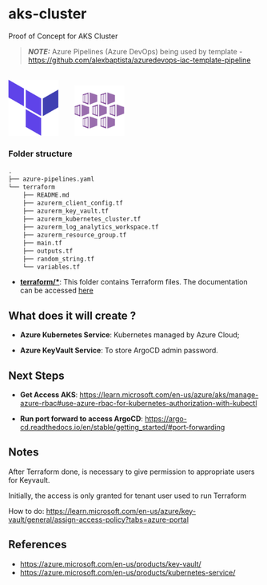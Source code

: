 # aks-cluster
Proof of Concept for AKS Cluster

> **_NOTE:_** Azure Pipelines (Azure DevOps) being used by template - https://github.com/alexbaptista/azuredevops-iac-template-pipeline

<br /><img src="README_content/terraform.png" width="100">&nbsp;&nbsp;&nbsp;&nbsp;&nbsp;&nbsp;&nbsp;&nbsp;<img src="README_content/aks.png" width="100"><br />

### **Folder structure**

```
.
├── azure-pipelines.yaml
└── terraform
    ├── README.md
    ├── azurerm_client_config.tf
    ├── azurerm_key_vault.tf
    ├── azurerm_kubernetes_cluster.tf
    ├── azurerm_log_analytics_workspace.tf
    ├── azurerm_resource_group.tf
    ├── main.tf
    ├── outputs.tf
    ├── random_string.tf
    └── variables.tf
```

* **[terraform/*](terraform)**: This folder contains Terraform files. The documentation can be accessed [here](terraform/README.md)

## **What does it will create ?**

* **Azure Kubernetes Service**: Kubernetes managed by Azure Cloud;
  
* **Azure KeyVault Service**: To store ArgoCD admin password.

## **Next Steps**

* **Get Access AKS**: https://learn.microsoft.com/en-us/azure/aks/manage-azure-rbac#use-azure-rbac-for-kubernetes-authorization-with-kubectl

* **Run port forward to access ArgoCD**: https://argo-cd.readthedocs.io/en/stable/getting_started/#port-forwarding

## **Notes**

After Terraform done, is necessary to give permission to appropriate users for Keyvault.

Initially, the access is only granted for tenant user used to run Terraform

How to do: https://learn.microsoft.com/en-us/azure/key-vault/general/assign-access-policy?tabs=azure-portal

## **References**

* https://azure.microsoft.com/en-us/products/key-vault/
* https://azure.microsoft.com/en-us/products/kubernetes-service/